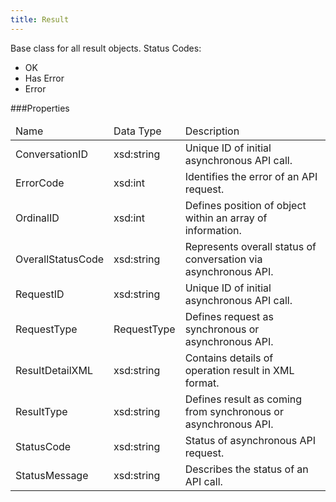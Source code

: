 ```yaml
---
title: Result
---
```

<p>Base class for all result objects. Status Codes:</p> <ul> <li>OK</li> <li>Has Error</li> <li>Error</li> </ul>
 
###Properties
<table class="table table-hover">
<thead align="left">
<tr>
<td>Name</td>
<td>Data Type</td>
<td>Description</td>
</tr>
</thead>
<tbody>
<tr>
<td>ConversationID</td>
<td>xsd:string</td>
<td>Unique ID of initial asynchronous API call.</td>
</tr>
<tr>
<td>ErrorCode</td>
<td>xsd:int</td>
<td>Identifies the error of an API request.</td>
</tr>
<tr>
<td>OrdinalID</td>
<td>xsd:int</td>
<td>Defines position of object within an array of information.</td>
</tr>
<tr>
<td>OverallStatusCode</td>
<td>xsd:string</td>
<td>Represents overall status of conversation via asynchronous API.</td>
</tr>
<tr>
<td>RequestID</td>
<td>xsd:string</td>
<td>Unique ID of initial asynchronous API call.</td>
</tr>
<tr>
<td>RequestType</td>
<td>RequestType</td>
<td>Defines request as synchronous or asynchronous API.</td>
</tr>
<tr>
<td>ResultDetailXML</td>
<td>xsd:string</td>
<td>Contains details of operation result in XML format.</td>
</tr>
<tr>
<td>ResultType</td>
<td>xsd:string</td>
<td>Defines result as coming from synchronous or asynchronous API.</td>
</tr>
<tr>
<td>StatusCode</td>
<td>xsd:string</td>
<td>Status of asynchronous API request.</td>
</tr>
<tr>
<td>StatusMessage</td>
<td>xsd:string</td>
<td>Describes the status of an API call.</td>
</tr>
</tbody>
</table>